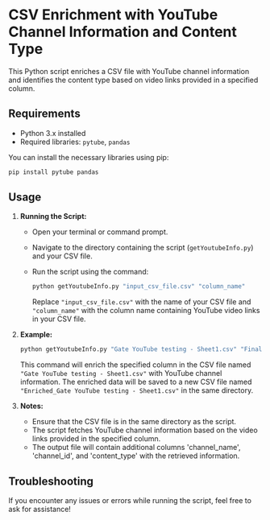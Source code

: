 # CSV Enrichment with YouTube Channel Information and Content Type

This Python script enriches a CSV file with YouTube channel information and identifies the content type based on video links provided in a specified column.

## Requirements

- Python 3.x installed
- Required libraries: `pytube`, `pandas`

You can install the necessary libraries using pip:

```bash
pip install pytube pandas
```

## Usage

1. **Running the Script:**

   - Open your terminal or command prompt.
   - Navigate to the directory containing the script (`getYoutubeInfo.py`) and your CSV file.
   - Run the script using the command:

     ```bash
     python getYoutubeInfo.py "input_csv_file.csv" "column_name"
     ```

     Replace `"input_csv_file.csv"` with the name of your CSV file and `"column_name"` with the column name containing YouTube video links in your CSV file.

2. **Example:**

   ```bash
   python getYoutubeInfo.py "Gate YouTube testing - Sheet1.csv" "Final Link"
   ```

   This command will enrich the specified column in the CSV file named `"Gate YouTube testing - Sheet1.csv"` with YouTube channel information. The enriched data will be saved to a new CSV file named `"Enriched_Gate YouTube testing - Sheet1.csv"` in the same directory.

3. **Notes:**

   - Ensure that the CSV file is in the same directory as the script.
   - The script fetches YouTube channel information based on the video links provided in the specified column.
   - The output file will contain additional columns 'channel_name', 'channel_id', and 'content_type' with the retrieved information.

## Troubleshooting

If you encounter any issues or errors while running the script, feel free to ask for assistance!
